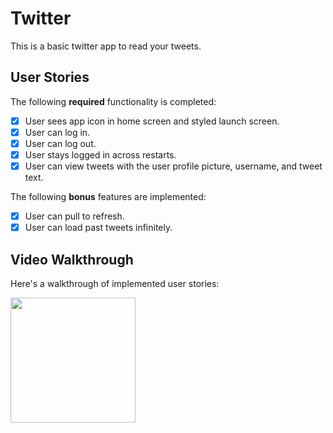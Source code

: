 # Twitter

This is a basic twitter app to read your tweets.


## User Stories

The following **required** functionality is completed:

- [X] User sees app icon in home screen and styled launch screen.
- [X] User can log in.
- [X] User can log out.
- [X] User stays logged in across restarts.
- [X] User can view tweets with the user profile picture, username, and tweet text.

The following **bonus** features are implemented:

- [X] User can pull to refresh.
- [X] User can load past tweets infinitely.

## Video Walkthrough

Here's a walkthrough of implemented user stories:

<img src="/Simulator Screen Recording - iPhone 13 Pro Max - 2022-03-04 at 23.58.25.gif?raw=true" width="200px">

